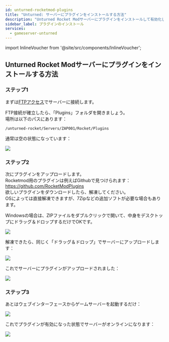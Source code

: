 ```yaml
---
id: unturned-rocketmod-plugins
title: "Unturned: サーバーにプラグインをインストールする方法"
description: "Unturned Rocket Modサーバーにプラグインをインストールして有効化し、ゲームプレイやサーバー機能を強化する方法を学ぼう → 今すぐチェック"
sidebar_label: プラグインのインストール
services:
  - gameserver-unturned
---
```


import InlineVoucher from '@site/src/components/InlineVoucher';

<InlineVoucher />

## Unturned Rocket Modサーバーにプラグインをインストールする方法

### ステップ1
まずは[FTPアクセス](gameserver-ftpaccess.md)でサーバーに接続します。

FTP接続が確立したら、「Plugins」フォルダを開きましょう。  
場所は以下のパスにあります：
```
/unturned-rocket/Servers/ZAP001/Rocket/Plugins
```
通常は空の状態になっています：

![](https://screensaver01.zap-hosting.com/index.php/s/wYY7jLji9YaNcBp/preview)

### ステップ2

次にプラグインをアップロードします。  
Rocketmod用のプラグインは例えばGithubで見つけられます：https://github.com/RocketModPlugins  
欲しいプラグインをダウンロードしたら、解凍してください。  
OSによっては直接解凍できますが、7Zipなどの追加ソフトが必要な場合もあります。

Windowsの場合は、ZIPファイルをダブルクリックで開いて、中身をデスクトップにドラッグ＆ドロップするだけでOKです。

![](https://screensaver01.zap-hosting.com/index.php/s/qnpy29HySQzJTBL/preview)

解凍できたら、同じく「ドラッグ＆ドロップ」でサーバーにアップロードします：

![](https://screensaver01.zap-hosting.com/index.php/s/o4ZNQtyosnw5eHo/preview)

これでサーバーにプラグインがアップロードされました：

![](https://screensaver01.zap-hosting.com/index.php/s/DYXpnZ2n5ibxW5t/preview)

### ステップ3

あとはウェブインターフェースからゲームサーバーを起動するだけ：

![](https://screensaver01.zap-hosting.com/index.php/s/pgyBsYcoXNP7dnL/preview)

これでプラグインが有効になった状態でサーバーがオンラインになります：

![](https://screensaver01.zap-hosting.com/index.php/s/ZZLPBprWoBZfTQ6/preview)


<InlineVoucher />